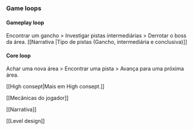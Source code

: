 ### Game loops

#### Gameplay loop
Encontrar um gancho > Investigar pistas intermediárias > Derrotar o boss da área.
[[Narrativa |Tipo de pistas (Gancho, intermediária e conclusiva)]]

#### Core loop
Achar uma nova área > Encontrar uma pista > Avança para uma próxima área.

[[High consept|Mais em High consept.]]

[[Mecânicas do jogador]]

[[Narrativa]]

[[Level design]]